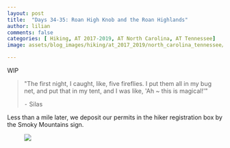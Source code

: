 ```yaml
---
layout: post
title:  "Days 34-35: Roan High Knob and the Roan Highlands"
author: lilian
comments: false
categories: [ Hiking, AT 2017-2019, AT North Carolina, AT Tennessee]
image: assets/blog_images/hiking/at_2017_2019/north_carolina_tennessee/day34-35/IMG_5630.JPG

---
```


WIP

>"The first night, I caught, like, five fireflies. I put them all in my bug net, and put that in my tent, and I was like, 'Ah ~ this is magical!'"
>
>⁃ Silas

Less than a mile later, we deposit our permits in the hiker registration box by the Smoky Mountains sign. 

<figure>
    <img src="{{site.baseurl}}/assets/blog_images/hiking/at_2017_2019/north_carolina_tennessee/day18-23/.JPG"/>
</figure>
